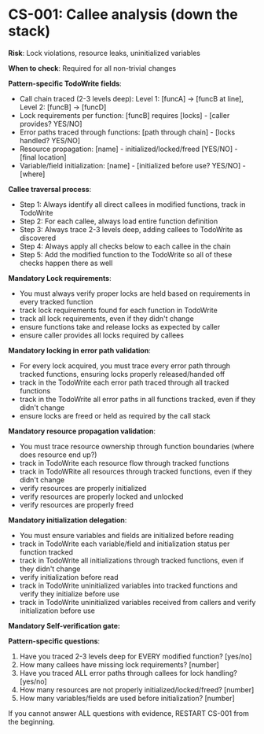 # CS-001: Callee analysis (down the stack)

**Risk**: Lock violations, resource leaks, uninitialized variables

**When to check**: Required for all non-trivial changes

**Pattern-specific TodoWrite fields**:
- Call chain traced (2-3 levels deep): Level 1: [funcA] -> [funcB at line], Level 2: [funcB] -> [funcD]
- Lock requirements per function: [funcB] requires [locks] - [caller provides? YES/NO]
- Error paths traced through functions: [path through chain] - [locks handled? YES/NO]
- Resource propagation: [name] - initialized/locked/freed [YES/NO] - [final location]
- Variable/field initialization: [name] - [initialized before use? YES/NO] - [where]

**Callee traversal process**:
- Step 1: Always identify all direct callees in modified functions, track in TodoWrite
- Step 2: For each callee, always load entire function definition
- Step 3: Always trace 2-3 levels deep, adding callees to TodoWrite as discovered
- Step 4: Always apply all checks below to each callee in the chain
- Step 5: Add the modified function to the TodoWrite so all of these checks happen there as well

**Mandatory Lock requirements**:
- You must always verify proper locks are held based on requirements in every tracked function
- track lock requirements found for each function in TodoWrite
- track all lock requirements, even if they didn't change
- ensure functions take and release locks as expected by caller
- ensure caller provides all locks required by callees

**Mandatory locking in error path validation**:
- For every lock acquired, you must trace every error path through tracked functions, ensuring locks properly released/handed off
- track in the TodoWrite each error path traced through all tracked functions
- track in the TodoWrite all error paths in all functions tracked, even if they didn't change
- ensure locks are freed or held as required by the call stack

**Mandatory resource propagation validation**:
- You must trace resource ownership through function boundaries (where does resource end up?)
- track in TodoWrite each resource flow through tracked functions
- track in TodoWRite all resources through tracked functions, even if they didn't change
- verify resources are properly initialized
- verify resources are properly locked and unlocked
- verify resources are properly freed

**Mandatory initialization delegation**:
- You must ensure variables and fields are initialized before reading
- track in TodoWrite each variable/field and initialization status per function tracked
- track in TodoWrite all initializations through tracked functions, even if they didn't change
- verify initialization before read
- track in TodoWrite uninitialized variables into tracked functions and verify they initialize before use
- track in TodoWrite uninitialized variables received from callers and verify initialization before use

**Mandatory Self-verification gate:**

**Pattern-specific questions**:
  1. Have you traced 2-3 levels deep for EVERY modified function? [yes/no]
  2. How many callees have missing lock requirements? [number]
  3. Have you traced ALL error paths through callees for lock handling? [yes/no]
  4. How many resources are not properly initialized/locked/freed? [number]
  5. How many variables/fields are used before initialization? [number]

If you cannot answer ALL questions with evidence, RESTART CS-001 from the beginning.
